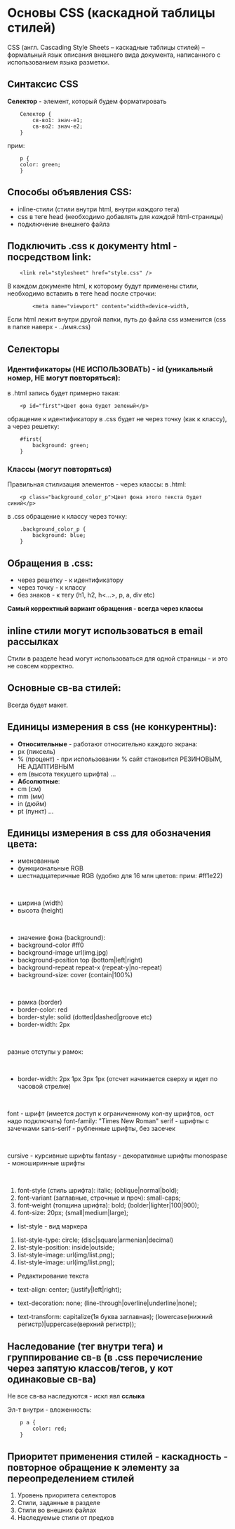 # Основы CSS (каскадной таблицы стилей)

CSS (англ. Cascading Style Sheets – каскадные таблицы стилей) – формальный язык описания внешнего вида документа, написанного с использованием языка разметки.

## Синтаксис CSS

**Селектор** - элемент, который будем форматировать

        Селектор {
            св-во1: знач-е1;
            св-во2: знач-е2;
        }

прим:

        p {
        color: green;
        }

## Способы объявления CSS:

- inline-стили (стили внутри html, внутри _каждого_ тега)
- css в теге head (необходимо добавлять для _каждой_ html-страницы)
- подключение внешнего файла

## Подключить .css к документу html - посредством link:

        <link rel="stylesheet" href="style.css" />

В каждом документе html, к которому будут применены стили, необходимо вставить в теге head после строчки:

            <meta name="viewport" content="width=device-width,

Если html лежит внутри другой папки, путь до файла css изменится (css в папке наверх - ../имя.css)

## Селекторы

### Идентификаторы (НЕ ИСПОЛЬЗОВАТЬ) - id (уникальный номер, НЕ могут повторяться):

в .html запись будет примерно такая:

        <p id="first">Цвет фона будет зеленый</p>

обращение к идентификатору в .css будет не через точку (как к классу), а через решетку:

        #first{
            background: green;
        }

### Классы (могут повторяться)

Правильная стилизация элементов - через классы:
в .html:

        <p class="background_color_p">Цвет фона этого текста будет синий</p>

в .css обращение к классу через точку:

        .background_color_p {
            background: blue;
        }

## Обращения в .css:

- через решетку - к идентификатору
- через точку - к классу
- без знаков - к тегу (h1, h2, h<...>, p, a, div etc)

**Самый корректный вариант обращения - всегда через классы**

## inline стили могут использоваться в email рассылках

Стили в разделе head могут использоваться для одной страницы - и это не совсем корректно.

## Основные св-ва стилей:

Всегда будет макет.

## Единицы измерения в css (не конкурентны):

- **Относительные** - работают относительно каждого экрана:
- px (пиксель)
- % (процент) - при использовании % сайт становится РЕЗИНОВЫМ, НЕ АДАПТИВНЫМ
- em (высота текущего шрифта)
  ...
- **Абсолютные**:
- cm (см)
- mm (мм)
- in (дюйм)
- pt (пункт)
  ...

## Единицы измерения в css для обозначения цвета:

- именованные
- функциональные RGB
- шестнадцатеричные RGB (удобно для 16 млн цветов: прим: #ff1e22)

<br>

- ширина (width)
- высота (height)

<br>

- значение фона (background):
- background-color #ff0
- background-image url(img.jpg)
- background-position top (bottom|left|right)
- background-repeat repeat-x (repeat-y|no-repeat)
- background-size: cover (contain|100%)

<br>

- рамка (border)
- border-color: red
- border-style: solid (dotted|dashed|groove etc)
- border-width: 2px

<br>

разные отступы у рамок:

<br>

- border-width: 2px 1px 3px 1px (отсчет начинается сверху и идет по часовой стрелке)

<br>

font - шрифт (имеется доступ к ограниченному кол-ву шрифтов, ост надо подключать)
font-family: "Times New Roman"
serif - шрифты с зачечками
sans-serif - рубленные шрифты, без засечек

<br>

cursive - курсивные шрифты
fantasy - декоративные шрифты
monospase - моноширинные шрифты

<br>

1. font-style (стиль шрифта): italic; (oblique|normal|bold);
2. font-variant (заглавные, строчные и проч): small-caps;
3. font-weight (толщина шрифта): bold; (bolder|lighter|100|900);
4. font-size: 20px; (small|medium|large);

- list-style - вид маркера

1. list-style-type: circle; (disc|square|armenian|decimal)
2. list-style-position: inside|outside;
3. list-style-image: url(img/list.png);
4. list-style-image: url(img/list.png);

- Редактирование текста

- text-align: center; (justify|left|right);
- text-decoration: none; (line-through|overline|underline|none);
- text-transform: capitalize(1я буква заглавная); (lowercase(нижний регистр)|uppercase(верхний регистр));

## Наследование (тег внутри тега) и группирование св-в (в .css перечисление через запятую классов/тегов, у кот одинаковые св-ва)

Не все св-ва наследуются - искл явл **сслыка**

Эл-т внутри - вложенность:

        p a {
            color: red;
        }

## Приоритет применения стилей - каскадность - повторное обращение к элементу за переопределением стилей

1. Уровень приоритета селекторов
2. Стили, заданные в разделе <head>
3. Стили во внешних файлах
4. Наследуемые стили от предков
